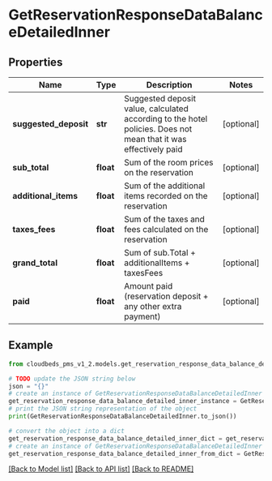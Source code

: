 # GetReservationResponseDataBalanceDetailedInner


## Properties

Name | Type | Description | Notes
------------ | ------------- | ------------- | -------------
**suggested_deposit** | **str** | Suggested deposit value, calculated according to the hotel policies. Does not mean that it was effectively paid | [optional] 
**sub_total** | **float** | Sum of the room prices on the reservation | [optional] 
**additional_items** | **float** | Sum of the additional items recorded on the reservation | [optional] 
**taxes_fees** | **float** | Sum of the taxes and fees calculated on the reservation | [optional] 
**grand_total** | **float** | Sum of sub.Total + additionalItems + taxesFees | [optional] 
**paid** | **float** | Amount paid (reservation deposit + any other extra payment) | [optional] 

## Example

```python
from cloudbeds_pms_v1_2.models.get_reservation_response_data_balance_detailed_inner import GetReservationResponseDataBalanceDetailedInner

# TODO update the JSON string below
json = "{}"
# create an instance of GetReservationResponseDataBalanceDetailedInner from a JSON string
get_reservation_response_data_balance_detailed_inner_instance = GetReservationResponseDataBalanceDetailedInner.from_json(json)
# print the JSON string representation of the object
print(GetReservationResponseDataBalanceDetailedInner.to_json())

# convert the object into a dict
get_reservation_response_data_balance_detailed_inner_dict = get_reservation_response_data_balance_detailed_inner_instance.to_dict()
# create an instance of GetReservationResponseDataBalanceDetailedInner from a dict
get_reservation_response_data_balance_detailed_inner_from_dict = GetReservationResponseDataBalanceDetailedInner.from_dict(get_reservation_response_data_balance_detailed_inner_dict)
```
[[Back to Model list]](../README.md#documentation-for-models) [[Back to API list]](../README.md#documentation-for-api-endpoints) [[Back to README]](../README.md)


